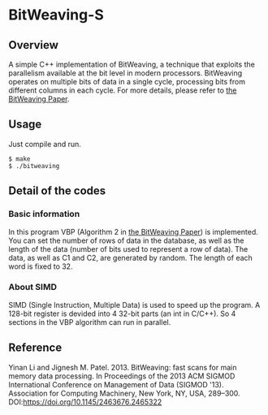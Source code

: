 # BitWeaving-S  
## Overview
A simple C++ implementation of BitWeaving, a technique that exploits the parallelism available at the bit level in modern processors. BitWeaving operates on multiple bits of data in a single cycle, processing bits from different columns in each cycle. For more details, please refer to [the BitWeaving Paper](https://dl.acm.org/doi/10.1145/2463676.2465322).    
## Usage
Just compile and run.
```
$ make  
$ ./bitweaving
```
## Detail of the codes
### Basic information
In this program VBP (Algorithm 2 in [the BitWeaving Paper](https://dl.acm.org/doi/10.1145/2463676.2465322)) is implemented. You can set the number of rows of data in the database, as well as the length of the data (number of bits used to represent a row of data). The data, as well as C1 and C2, are generated by random. The length of each word is fixed to 32.
### About SIMD
SIMD (Single Instruction, Multiple Data) is used to speed up the program. A 128-bit register is devided into 4 32-bit parts (an int in C/C++). So 4 sections in the VBP algorithm can run in parallel.
## Reference
Yinan Li and Jignesh M. Patel. 2013. BitWeaving: fast scans for main memory data processing. In Proceedings of the 2013 ACM SIGMOD International Conference on Management of Data (SIGMOD '13). Association for Computing Machinery, New York, NY, USA, 289–300. DOI:https://doi.org/10.1145/2463676.2465322  
